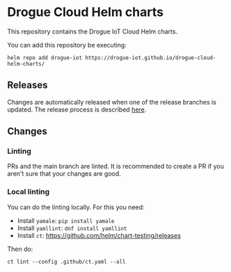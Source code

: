 # Drogue Cloud Helm charts

This repository contains the Drogue IoT Cloud Helm charts.

You can add this repository be executing:

    helm repo add drogue-iot https://drogue-iot.github.io/drogue-cloud-helm-charts/

## Releases

Changes are automatically released when one of the release branches is updated. The release process
is described [here](https://github.com/drogue-iot/drogue-cloud/blob/main/RELEASE.md).

## Changes

### Linting

PRs and the main branch are linted. It is recommended to create a PR if you aren't sure that your changes are good.

### Local linting

You can do the linting locally. For this you need:

* Install `yamale`: `pip install yamale`
* Install `yamllint`: `dnf install yamllint`
* Install `ct`: https://github.com/helm/chart-testing/releases

Then do:

    ct lint --config .github/ct.yaml --all

